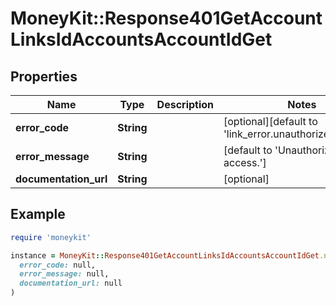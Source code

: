 # MoneyKit::Response401GetAccountLinksIdAccountsAccountIdGet

## Properties

| Name | Type | Description | Notes |
| ---- | ---- | ----------- | ----- |
| **error_code** | **String** |  | [optional][default to &#39;link_error.unauthorized_access&#39;] |
| **error_message** | **String** |  | [default to &#39;Unauthorized link access.&#39;] |
| **documentation_url** | **String** |  | [optional] |

## Example

```ruby
require 'moneykit'

instance = MoneyKit::Response401GetAccountLinksIdAccountsAccountIdGet.new(
  error_code: null,
  error_message: null,
  documentation_url: null
)
```

